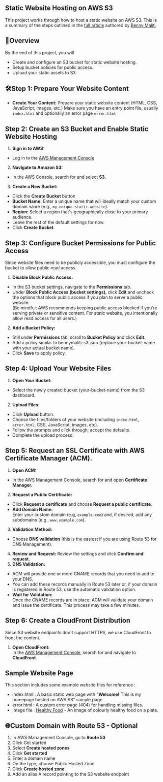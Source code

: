 ## Static Website Hosting on AWS S3
This project works through how to host a static website on AWS S3. This is a summary of the steps outlined in the [full article](https://benmaliti.medium.com/static-website-hosting-on-aws-s3-077f966dbb33) authored by [Benny Maliti](https://www.linkedin.com/in/bennymaliti/)

## 🚀Overview
By the end of this project, you will
- Create and configure an S3 bucket for static website hosting.
- Setup bucket policies for public access.
- Upload your static assets to S3.  

## 🛠️Step 1: Prepare Your Website Content
- **Create Your Content:**
    Prepare your static website content (HTML, CSS, JavaScript, Images, etc.)
    Make sure you have an entry point file, usually `index.html` and optionally an error page `error.html`
  
## Step 2: Create an S3 Bucket and Enable Static Website Hosting  
1. **Sign in to AWS:**  
- Log in to the [AWS Management Console](https://aws.amazon.com/console)  

2. **Navigate to Amazon S3:**  
- In the AWS Console, search for and select **S3.**  

3. **Create a New Bucket:**  
- Click the **Create Bucket** button
- **Bucket Name:** Enter a unique name that will ideally match your custom domain name (e.g., `my-unique-static-website`).
- **Region:** Select a region that's geographically close to your primary audience.
- Leave the rest of the default settings for now.
- Click **Create Bucket**.

## Step 3: Configure Bucket Permissions for Public Access
Since website files need to be publicly accessible, you must configure the bucket to allow public read access.  
1. **Disable Block Public Access:**  
- In the S3 bucket settings, navigate to the **Permissions** tab.
- Under **Block Public Access (bucket settings),** click **Edit** and uncheck the options that block public access if you plan to serve a public website.  
(Be mindful: AWS recommends keeping public access blocked if you're serving private or sensitive content. For static website, you intentionally allow read access for all users.)  

2. **Add a Bucket Policy:**  
- Still under **Permissions** tab, scroll to **Bucket Policy** and click **Edit**.
- Add a policy similar to bennymaliti-s3.json (replace your-bucket-name with your actual bucket name).
- Click **Save** to apply policy.

## Step 4: Upload Your Website Files  
1. **Open Your Bucket:**  
- Select the newly created bucket (your-bucket-name) from the S3 dashboard.  
2. **Upload Files:**  
- Click **Upload** button.
- Choose the files/folders of your website (including `index.html`, `error.html`, CSS, JavaScript, images, etc).
- Follow the prompts and click through; accept the defaults.
- Complete the upload process.  

## Step 5: Request an SSL Certificate with AWS Certificate Manager (ACM).  
1. **Open ACM:**  
- In the AWS Management Console, search for and open **Certificate Manager.**  
2. **Request a Public Certificate:**  
- Click **Request a certificate** and choose **Request a public certificate**.
- **Add Domain Name:**  
    Enter your custom domain (e.g, `example.com`) and, if desired, add any subdomains (e.g., `www.example.com`).  
3. **Validation Method:**  
- Choose **DNS validation** (this is the easiest if you are using Route 53 for DNS Management).
4. **Review and Request:**
  Review the settings and click **Confirm and request.**  
5. **DNS Validation:**  
- ACM will provide one or more CNAME records that you need to add to your DNS.
- You can add these records manually in Route 53 later or, if your domain is registered in Route 53, use the automatic validation option.
- **Wait for Validation:**  
    Once the CNAME records are in place, ACM will validate your domain and issue the certificate. This process may take a few minutes.  

## Step 6: Create a CloudFront Distribution  
Since S3 website endpoints don't support HTTPS, we use CloudFront to front the content.  
1. **Open CloudFront:**  
In the [AWS Management Console](https://aws.amazon.com/console/), search for and navigate to **CloudFront**.  
## Sample Website Page
This section includes some example website files for reference :
- index.html : A basic static web page with  "**Welcome!** This is my homepage hosted on AWS S3" sample page.
- error.html : A custom error page (404) for handling missing files.
- Image file : [Healthy Food](https://maliti-aws-project/s3.eu-west-2.amazonaws.com/healthy+food.jpg) - An image of colourly healthy food on a plate.

## 🌐Custom Domain with Route 53 - Optional
1. In AWS Management Console, go to **Route 53**
2. Click Get started
3. Select **Create hosted zones**
4. Click **Get started**
5. Enter a domain name
6. On the type, choose Public Hosted Zone
7. Click **Create hosted zone**
8. Add an alias A record pointing to the S3 website endpoint


